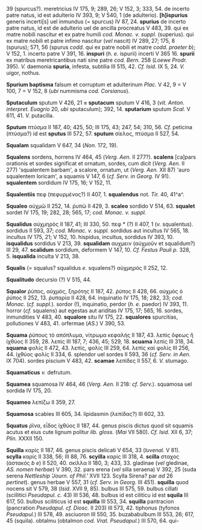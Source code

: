 39 (spurcus?). meretricius IV 175, 9; 289, 26; V 152, 3; 333, 54. de
incerto patre natus, id est adulterio IV 393, 9; V 540, 1 (de
adulterio). **[h]ispurius** generis incerti[s] uel inmundus (=
spurcus) IV 87, 24. **spurius** de incerto patre natus, id est de
adulterio uel de ancilla procreatus V 483, 39. qui ex matre nobili
nascitur et ex patre humili *cod. Monac. v. suppl.* (superius). qui ex
matre nobili et patre infimo nascitur (*vel* nascit) IV 289, 27; 175, 8
(spurus); 571, 56 (spurus *codd.* qui ex patre nobili et matre *codd.
praeter b*); V 152, 1. incerto patre V 391, 16. **inspuri** (*h. e.*
ispurii) incerti V 365 16. **spurii** ex matribus meretricantibus nati
sine patre *cod. Bern.* 258 (*Loewe Prodr.* 395). *V.* daemonia
**spuria**, infesta, subtilia III 515, 42. *Cf. Isid.* IX 5, 24. *V.*
uigor, nothus.

**Spurium baptisma** falsum et corruptum et adulterinum *Plac.* V 42, 9
= V 100, 7 = V 152, 8 (*ubi* nummisma *cod. Corsianus*).

**Sputaculum** sputum V 426, 21 **= sputacum** sputum V 416, 3 (*vit.
Anton. interpret. Euagrio* 20, *ubi* sputaculum); 392, 14. **sputarium**
sputum *Scal.* V 611, 41. *V.* putacilla.

**Sputum** πτύσμα II 187, 40; 425, 50; III 175, 43; 247, 54; 310, 56.
*Cf.* peticina (πτύσμα?) id est **sputus** III 572, 57. **sputum**
σίελος, πτύσμα II 527, 54.

**Squalam** squalidam V 647, 34 (*Non.* 172, 19).

**Squalens** sordens, horrens IV 464, 45 (*Verg. Aen.* II 277?).
**scalens** [ca]pars orationis et sordes significat et ornatum,
sordes, cum dicit (*Verg. Aen.* II 277) 'squalentem barbam', a
scalore, ornatum, ut (*Verg. Aen.* XII 87) 'auro squalentem loricam',
a squamis V 147, 6 (*cf. Serv. in Georg.* IV 91). **squalentem**
sordidum IV 175, 16; V 152, 11.

**Squalentiis** πεφ (πεφυρμένος?) II 407, 1. **squalendus** not. *Tir.*
40, 41^a^.

**Squaleo** αὐχμῶ II 252, 14. ῥυπῶ II 429, 3. **scaleo** sordido V 514,
63. **squalet** sordet IV 175, 19; 282, 28; 565, 17; *cod. Monac. v.
suppl.*

**Squalidus** αὐχμηρός II 187, 41; III 330, 50. πεφ \* (?) II 407, 1
(*v.* squalentus). sordidus II 593, 37; *cod. Monac. v. suppl.* sordidus
aut incultus IV 565, 18. incultus IV 175, 21; V 152, 10. hispidus,
incultus, sordidus IV 393, 10. **isqualidus** sordidus V 213, 39.
**squalidam** αυχμειν (αὐχμοῦν et squalidum?) III 29, 47. **scalidum**
sordidum, deformem V 147, 10. *Cf. Festus Pauli p.* 328, 5.
**isqualida** inculta V 213, 38.

**Squalis** (= squalus? squalidus *e.* squalens?) αὐχμηρός II 252,
12.

**Squalitudo** decursio (?) V 515, 44.

**Squalor** ῥύπος, αὐχμός, ξηρότης II 187, 42. ῥύπος II 428, 66. αὐχμὸς
ὁ ῥύπος II 252, 13. ῥυπαρία II 428, 64. inquinatio IV 175, 18; 282, 33;
*cod. Monac.* (*cf. suppl.*). sordor (!), inquinatio, perdor (*h. e.*
paedor) IV 393, 11. horror (*cf.* squalens) aut egestas aut ariditas IV
175, 17; 565, 16. sordes, inmundities V 483, 40. **squalore** situ IV
175, 22. **squalores** spurcitias, pollutiones V 483, 41. orfermae
(*AS.*) V 390, 53.

**Squama** ῥύπους τὸ απόπλυμα, νίτρωμα κεφαλής II 187, 43. λεπὶς ὄφεως ἢ
ἰχθύος II 359, 28. λεπίς III 187, 7; 436, 45; 529, 18. **scuama** λεπίς
III 318, 34. **squama** φολίς II 472, 43. λεπίς, φολίς III 259, 64.
λεπὶς καὶ φολίς III 256, 44. ἰχθύος φολίς II 334, 6. splendor uel sordes
II 593, 36 (*cf. Serv. in Aen.* IX 704). sordes piscium V 483, 42.
**scamae** λεπίδες II 557, 6. *V.* stumago.

**Squamaticus** *v.* defrutum.

**Squamea** squamosa IV 464, 46 (*Verg. Aen.* II 218: *cf. Serv.*).
squamosa uel sordida IV 175, 20.

**Squameo** λεπίζω II 359, 27.

**Squamosa** scabies III 605, 34. lipidasmin (λεπίδας?) III 602, 33.

**Squatus** ῥῖνα, εἶδος ἰχθύος II 187, 44. genus piscis dictus quod sit
squamis acutus et eius cute lignum politur *lib. gloss.* (*Mai* VII
580). *Cf. Isid.* XII 6, 37; *Plin.* XXXII 150.

**Squilla** καρίς II 187, 46. genus piscis delicati V 654, 33
(*luvenal.* V 81). **scylla** καρίς II 338, 56; III 88, 76. **scyilla**
καρίς III 318, 4. **scilla** σταχος (ἀστακός *b e*) II 520, 40. σκίλλα
II 180, 3; 433, 33. gladinae (*vel* gledinae, *AS. no­men herbae*) V 390,
32. pars erena (*vel* silla seraena) V 392, 25 (suda serena *Nettleship
'Journ. of Phil.'* XVII 123. Scylla Sirena? par *ad* 26 *pertinet*).
genus herbae V 557, 31 (*cf. Serv. in Georg.* III 451). **squilla** quod
nocens sit V 579, 38 (*Isid.* XVII 9, 85). bulbus III 575, 59. bulbus
cillati (scillitici *Pseudapul. c.* 43) III 536, 48. bulbus id est
ciliticu id est **squila** III 617, 50. bulbus sciliticus id est
**squilla** III 553, 34. **squilla** pantracion (pancration *Pseudapul.
cf. Diosc.* II 203) III 573, 42. tiphonus (tyfonos *Pseudapul.*) III
578, 49. asciuoron III 550, 35. buzababulbum III 553, 26; 617, 45
(squila). obtalmu (obtalmon *cod. Vrat. Pseudapul.*) III 570, 64. qui-
